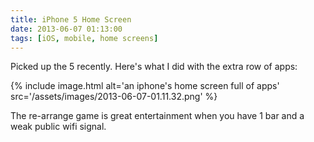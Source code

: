 ```yaml
---
title: iPhone 5 Home Screen
date: 2013-06-07 01:13:00
tags: [iOS, mobile, home screens]
---
```


Picked up the 5 recently. Here's what I did with the extra row of apps:

{% include image.html alt='an iphone\'s home screen full of apps' src='/assets/images/2013-06-07-01.11.32.png' %}

The re-arrange game is great entertainment when you have 1 bar and a weak public wifi signal.
